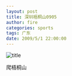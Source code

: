 ```yaml
---
layout: post
title: 深圳梧桐山0905
author: fire
categories: sports 
tags: 广东
date: 2009/5/1 22:00:00
---
```


![title](https://image.sideproject.cn/titlex/titlex_121.jpg)

爬梧桐山
